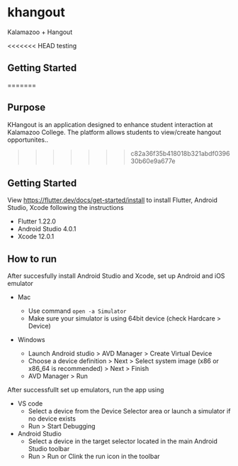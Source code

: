 # khangout

Kalamazoo + Hangout

<<<<<<< HEAD
testing

## Getting Started
=======
## Purpose

KHangout is an application designed to enhance student interaction at Kalamazoo College. The platform
allows students to view/create hangout opportunites..
>>>>>>> c82a36f35b418018b321abdf039630b60e9a677e

## Getting Started

View https://flutter.dev/docs/get-started/install to install Flutter, Android Studio, Xcode following the instructions
  - Flutter 1.22.0
  - Android Studio 4.0.1
  - Xcode 12.0.1

## How to run

After succesfully install Android Studio and Xcode, set up Android and iOS emulator
  - Mac
    - Use command `open -a Simulator`
    - Make sure your simulator is using 64bit device (check Hardcare > Device)
    
  - Windows
    - Launch Android studio > AVD Manager > Create Virtual Device 
    - Choose a device definition > Next > Select system image (x86 or x86_64 is recommended) > Next > Finish
    - AVD Manager > Run
    
 After successfullt set up emulators, run the app using
   - VS code
      - Select a device from the Device Selector area or launch a simulator if no device exists
      - Run > Start Debugging
   - Android Studio
      - Select a device in the target selector located in the main Android Studio toolbar
      - Run > Run or Clink the run icon in the toolbar
